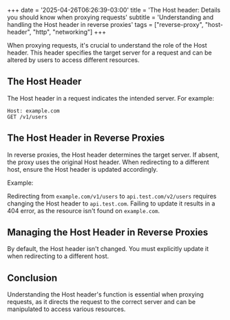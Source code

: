 +++
date = '2025-04-26T06:26:39-03:00'
title = 'The Host header: Details you should know when proxying requests'
subtitle = 'Understanding and handling the Host header in reverse proxies'
tags = ["reverse-proxy", "host-header", "http", "networking"]
+++

When proxying requests, it's crucial to understand the role of the Host header. This header specifies the target server for a request and can be altered by users to access different resources.

## The Host Header

The Host header in a request indicates the intended server. For example:

```
Host: example.com
GET /v1/users
```

## The Host Header in Reverse Proxies

In reverse proxies, the Host header determines the target server. If absent, the proxy uses the original Host header. When redirecting to a different host, ensure the Host header is updated accordingly.

Example:

Redirecting from `example.com/v1/users` to `api.test.com/v2/users` requires changing the Host header to `api.test.com`. Failing to update it results in a 404 error, as the resource isn't found on `example.com`.

## Managing the Host Header in Reverse Proxies

By default, the Host header isn't changed. You must explicitly update it when redirecting to a different host.

## Conclusion

Understanding the Host header's function is essential when proxying requests, as it directs the request to the correct server and can be manipulated to access various resources.


